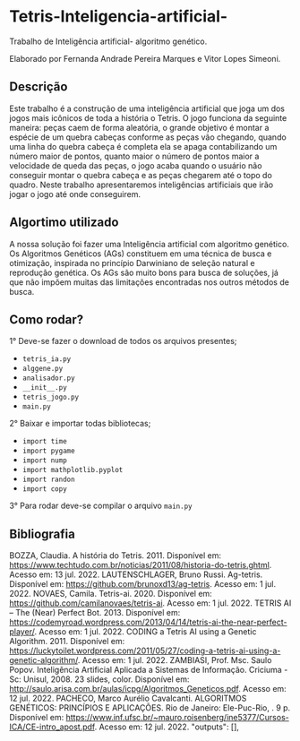 # Tetris-Inteligencia-artificial-
Trabalho de Inteligência artificial- algoritmo genético.


Elaborado por Fernanda Andrade Pereira Marques e Vitor Lopes Simeoni.

## Descrição 
Este trabalho é a construção de uma inteligência artificial que joga um dos jogos mais icônicos de toda a história o Tetris. O jogo funciona da seguinte maneira: peças caem de forma aleatória, o grande objetivo é montar a espécie de um quebra cabeças conforme as peças vão chegando, quando uma linha do quebra cabeça é completa ela se apaga contabilizando um número maior de pontos, quanto maior o número de pontos maior a velocidade de queda das peças, o jogo acaba quando o usuário não conseguir montar o quebra cabeça e as peças chegarem até o topo do quadro. Neste trabalho apresentaremos inteligências artificiais que irão jogar o jogo até onde conseguirem.  

## Algortimo utilizado
A nossa solução foi fazer uma Inteligência artificial com algoritmo genético. Os Algoritmos Genéticos (AGs) constituem em uma técnica de busca e otimização, inspirada no princípio Darwiniano de seleção natural e reprodução genética. Os AGs são muito bons para busca de soluções, já que não impõem muitas das limitações encontradas nos outros métodos de busca. 

## Como rodar? 
1° Deve-se fazer o download de todos os arquivos presentes;
  * `tetris_ia.py` 
  * `alggene.py` 
  * `analisador.py` 
  * `__init__.py` 
  * `tetris_jogo.py`
  * `main.py`  


2° Baixar e importar todas bibliotecas;
  * `import time` 
  * `import pygame` 
  * `import nump` 
  * `import mathplotlib.pyplot` 
  * `import randon` 
  * `import copy` 


3° Para rodar deve-se compilar o arquivo  `main.py` 

## Bibliografia 
BOZZA, Claudia. A história do Tetris. 2011. Disponível em: https://www.techtudo.com.br/noticias/2011/08/historia-do-tetris.ghtml. Acesso em: 13 jul. 2022.
LAUTENSCHLAGER, Bruno Russi. Ag-tetris. Disponível em: https://github.com/brunoxd13/ag-tetris. Acesso em: 1 jul. 2022.
NOVAES, Camila. Tetris-ai. 2020. Disponível em: https://github.com/camilanovaes/tetris-ai. Acesso em: 1 jul. 2022.
 TETRIS AI – The (Near) Perfect Bot. 2013. Disponível em: https://codemyroad.wordpress.com/2013/04/14/tetris-ai-the-near-perfect-player/. Acesso em: 1 jul. 2022.
CODING a Tetris AI using a Genetic Algorithm. 2011. Disponível em: https://luckytoilet.wordpress.com/2011/05/27/coding-a-tetris-ai-using-a-genetic-algorithm/. Acesso em: 1 jul. 2022.
ZAMBIASI, Prof. Msc. Saulo Popov. Inteligência Artificial Aplicada a Sistemas de Informação. Criciuma - Sc: Unisul, 2008. 23 slides, color. Disponível em: http://saulo.arisa.com.br/aulas/icpg/Algoritmos_Geneticos.pdf. Acesso em: 12 jul. 2022.
 PACHECO, Marco Aurélio Cavalcanti. ALGORITMOS GENÉTICOS: PRINCÍPIOS E APLICAÇÕES. Rio de Janeiro: Ele-Puc-Rio, . 9 p. Disponível em: https://www.inf.ufsc.br/~mauro.roisenberg/ine5377/Cursos-ICA/CE-intro_apost.pdf. Acesso em: 12 jul. 2022.
"outputs": [],
  
